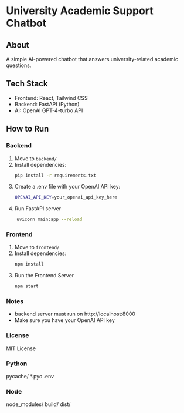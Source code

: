 # University Academic Support Chatbot

## About
A simple AI-powered chatbot that answers university-related academic questions.

## Tech Stack
- Frontend: React, Tailwind CSS
- Backend: FastAPI (Python)
- AI: OpenAI GPT-4-turbo API

## How to Run

### Backend
1. Move to `backend/`
2. Install dependencies:
   ```bash
   pip install -r requirements.txt
3. Create a .env file with your OpenAI API key:
   ```bash
   OPENAI_API_KEY=your_openai_api_key_here
   ```
4. Run FastAPI server
```bash
    uvicorn main:app --reload
```

### Frontend
1. Move to `frontend/`
2. Install dependencies:
   ```bash
   npm install
   ```
3. Run the Frontend Server
   ```bash
   npm start
   ```

### Notes
- backend server must run on http://localhost:8000
- Make sure you have your OpenAI API key

### License
MIT License

### Python
pycache/
*.pyc
.env

### Node
node_modules/
build/
dist/